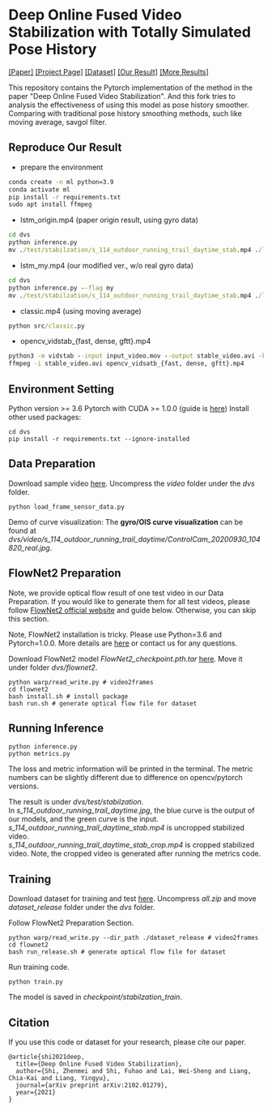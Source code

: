 
  

# Deep Online Fused Video Stabilization with Totally Simulated Pose History

[[Paper]](https://arxiv.org/abs/2102.01279) [[Project Page]](https://zhmeishi.github.io/dvs/) [[Dataset]](https://storage.googleapis.com/dataset_release/all.zip) [[Our Result]](https://storage.googleapis.com/dataset_release/inference_result_release.zip) [[More Results]](https://zhmeishi.github.io/dvs/supp/results.html) 

This repository contains the Pytorch implementation of the method in the paper "Deep Online Fused Video Stabilization".
And this fork tries to analysis the effectiveness of using this model as pose history smoother. Comparing with traditional pose history smoothing methods, such like moving average, savgol filter.

## Reproduce Our Result

* prepare the environment

```cmd
conda create -n ml python=3.9
conda activate ml
pip install -r requirements.txt
sudo apt install ffmpeg
```

* lstm_origin.mp4 (paper origin result, using gyro data)

```cmd
cd dvs
python inference.py
mv ./test/stabilzation/s_114_outdoor_running_trail_daytime_stab.mp4 ./lstm_origin.mp4
```

* lstm_my.mp4 (our modified ver., w/o real gyro data)

```cmd
cd dvs
python inference.py --flag my
mv ./test/stabilzation/s_114_outdoor_running_trail_daytime_stab.mp4 ./lstm_my.mp4
```

* classic.mp4 (using moving average)

```cmd
python src/classic.py
```

* opencv_vidstab_{fast, dense, gftt}.mp4

```cmd
python3 -m vidstab --input input_video.mov --output stable_video.avi -k {FAST, DENSE, GFTT}
ffmpeg -i stable_video.avi opencv_vidsatb_{fast, dense, gftt}.mp4
```

## Environment Setting
Python version >= 3.6
Pytorch with CUDA >= 1.0.0 (guide is [here](https://pytorch.org/get-started/locally/))
Install other used packages:
```
cd dvs
pip install -r requirements.txt --ignore-installed
```

## Data Preparation
Download sample video [here](https://drive.google.com/file/d/1nju9H8ohYZh6dGsdrQjQXFgfgkrFtkRi/view?usp=sharing). 
Uncompress the *video* folder under the *dvs* folder.
```
python load_frame_sensor_data.py 
```
Demo of curve visualization:
The **gyro/OIS curve visualization** can be found at *dvs/video/s_114_outdoor_running_trail_daytime/ControlCam_20200930_104820_real.jpg*.


## FlowNet2 Preparation
Note, we provide optical flow result of one test video in our Data Preparation. If you would like to generate them for all test videos, please follow [FlowNet2 official website](https://github.com/NVIDIA/flownet2-pytorch) and guide below. Otherwise, you can skip this section. 

Note, FlowNet2 installation is tricky. Please use Python=3.6 and Pytorch=1.0.0. More details are [here](https://github.com/NVIDIA/flownet2-pytorch/issues/156) or contact us for any questions.

Download FlowNet2 model *FlowNet2_checkpoint.pth.tar* [here](https://drive.google.com/file/d/1hF8vS6YeHkx3j2pfCeQqqZGwA_PJq_Da/view).  Move it under folder *dvs/flownet2*.
```
python warp/read_write.py # video2frames
cd flownet2
bash install.sh # install package
bash run.sh # generate optical flow file for dataset
``` 

## Running Inference 
```
python inference.py
python metrics.py
``` 
The loss and metric information will be printed in the terminal. The metric numbers can be slightly different due to difference on opencv/pytorch versions.  

The result is under *dvs/test/stabilzation*.   
In *s_114_outdoor_running_trail_daytime.jpg*, the blue curve is the output of our models, and the green curve is the input.   
*s_114_outdoor_running_trail_daytime_stab.mp4* is uncropped stabilized video.  
*s_114_outdoor_running_trail_daytime_stab_crop.mp4* is cropped stabilized video. Note, the cropped video is generated after running the metrics code.   

## Training
Download dataset for training and test [here](https://storage.googleapis.com/dataset_release/all.zip). 
Uncompress *all.zip* and move *dataset_release* folder under the *dvs* folder.

Follow FlowNet2 Preparation Section.
```
python warp/read_write.py --dir_path ./dataset_release # video2frames
cd flownet2
bash run_release.sh # generate optical flow file for dataset
``` 

Run training code.
```
python train.py
``` 
The model is saved in *checkpoint/stabilzation_train*.

## Citation 
If you use this code or dataset for your research, please cite our paper.
```
@article{shi2021deep,
  title={Deep Online Fused Video Stabilization},
  author={Shi, Zhenmei and Shi, Fuhao and Lai, Wei-Sheng and Liang, Chia-Kai and Liang, Yingyu},
  journal={arXiv preprint arXiv:2102.01279},
  year={2021}
}
```